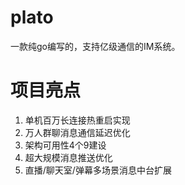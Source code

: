 # plato 
一款纯go编写的，支持亿级通信的IM系统。

# 项目亮点
1. 单机百万长连接热重启实现
2. 万人群聊消息通信延迟优化
3. 架构可用性4个9建设
4. 超大规模消息推送优化
5. 直播/聊天室/弹幕多场景消息中台扩展
